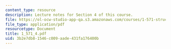 ```yaml
---
content_type: resource
description: Lecture notes for Section 4 of this course.
file: https://ol-ocw-studio-app-qa.s3.amazonaws.com/courses/1-571-structural-analysis-and-control-spring-2004/3b2e7db81546c009aade431fa176400b_1_571_4.pdf
file_type: application/pdf
resourcetype: Document
title: 1_571_4.pdf
uid: 3b2e7db8-1546-c009-aade-431fa176400b
---
```

